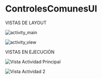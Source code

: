 # ControlesComunesUI

VISTAS DE LAYOUT

![activity_main](https://github.com/jzambranom30/ControlesComunesUI/assets/127617553/5a8ce320-9b66-40c9-9b8a-7a4ad3093c4f)

![activity_view](https://github.com/jzambranom30/ControlesComunesUI/assets/127617553/d4a9dc55-2c1c-476f-b663-5c89b3e02d2b)

VISTAS EN EJECUCIÓN

![Vista Actividad Principal](https://github.com/jzambranom30/ControlesComunesUI/assets/127617553/53e14eaa-5aa0-4e9b-bc70-e63e403635e2)

![Vista Actividad 2](https://github.com/jzambranom30/ControlesComunesUI/assets/127617553/55efdd75-7cee-4137-9559-8bb017e4a43b)

